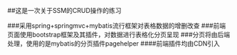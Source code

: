 
##这是一次关于SSM的CRUD操作的练习

###采用spring+springmvc+mybatis流行框架对表格数据的增删改查
###前端页面使用bootstrap框架及其插件，对数据进行表格化分页呈现
###分页将由后端处理，使用的是mybatis的分页插件pagehelper
####前端插件均由CDN引入

